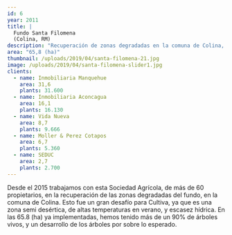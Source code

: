 ```yaml
---
id: 6
year: 2011
title: |
  Fundo Santa Filomena 
  (Colina, RM)
description: "Recuperación de zonas degradadas en la comuna de Colina, con más de 60 propietarios involucrados."
area: "65,8 (ha)"
thumbnail: /uploads/2019/04/santa-filomena-21.jpg
image: /uploads/2019/04/santa-filomena-slider1.jpg
clients:
  - name: Inmobiliaria Manquehue
    area: 31,6
    plants: 31.600
  - name: Inmobiliaria Aconcagua
    area: 16,1
    plants: 16.130
  - name: Vida Nueva
    area: 8,7
    plants: 9.666
  - name: Moller & Perez Cotapos
    area: 6,7
    plants: 5.360
  - name: SEDUC
    area: 2,7
    plants: 2.700
---
```


Desde el 2015 trabajamos con esta Sociedad Agrícola, de más de 60 propietarios, en la recuperación de las zonas degradadas del fundo, en la comuna de Colina. Esto fue un gran desafío para Cultiva, ya que es una zona semi desértica, de altas temperaturas en verano, y escasez hídrica. En las 65.8 (ha) ya implementadas, hemos tenido más de un 90% de árboles vivos, y un desarrollo de los árboles por sobre lo esperado.
